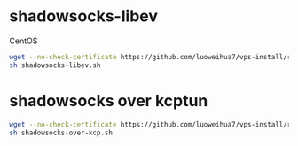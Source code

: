 # shadowsocks-libev
CentOS

```bash
wget --no-check-certificate https://github.com/luoweihua7/vps-install/raw/master/shadowsocks/shadowsocks-libev.sh
sh shadowsocks-libev.sh
```

# shadowsocks over kcptun
```bash
wget --no-check-certificate https://github.com/luoweihua7/vps-install/raw/master/shadowsocks/shadowsocks-over-kcp.sh
sh shadowsocks-over-kcp.sh
```
